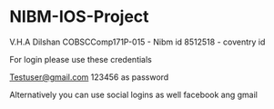 # NIBM-IOS-Project

V.H.A Dilshan
COBSCComp171P-015 - Nibm id
8512518 - coventry id

For login please use these credentials 

Testuser@gmail.com
123456 as password


Alternatively you can use social logins as well facebook ang gmail 
